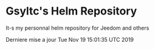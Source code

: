 # Gsyltc's Helm Repository

It-s my personnal helm repository for Jeedom and others

Derniere mise a jour Tue Nov 19 15:01:35 UTC 2019
